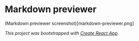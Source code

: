 # Markdown previewer

(Markdown previewer screenshot)[markdown-previewer.png]

*This project was bootstrapped with [Create React App](https://github.com/facebook/create-react-app).*

